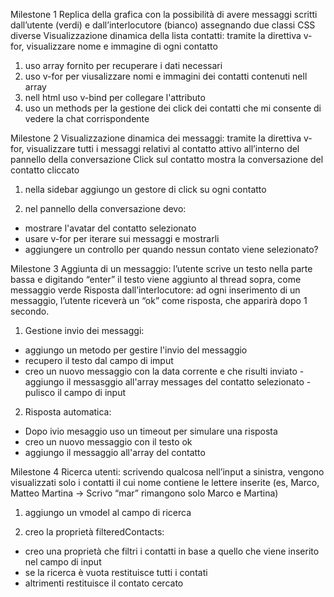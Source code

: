 Milestone 1
Replica della grafica con la possibilità di avere messaggi scritti dall’utente (verdi) e dall’interlocutore (bianco) assegnando due classi CSS diverse
Visualizzazione dinamica della lista contatti: tramite la direttiva v-for, visualizzare nome e immagine di ogni contatto

1. uso array fornito per recuperare i dati necessari
2. uso v-for per viusalizzare nomi e immagini dei contatti contenuti nell array
3. nell html uso v-bind per collegare l'attributo
4. uso un methods per la gestione dei click dei contatti che mi consente di vedere la chat corrispondente

Milestone 2
Visualizzazione dinamica dei messaggi: tramite la direttiva v-for, visualizzare tutti i messaggi relativi al contatto attivo all’interno del pannello della conversazione
Click sul contatto mostra la conversazione del contatto cliccato

1. nella sidebar aggiungo un gestore di click su ogni contatto

2. nel pannello della conversazione devo:
- mostrare l'avatar del contatto selezionato
- usare v-for per iterare sui messaggi e mostrarli
- aggiungere un controllo per quando nessun contato viene selezionato?

Milestone 3
Aggiunta di un messaggio: l’utente scrive un testo nella parte bassa e digitando “enter” il testo viene aggiunto al thread sopra, come messaggio verde
Risposta dall’interlocutore: ad ogni inserimento di un messaggio, l’utente riceverà un “ok” come risposta, che apparirà dopo 1 secondo.


1. Gestione invio dei messaggi:

- aggiungo un metodo per gestire l'invio del messaggio 
- recupero il testo dal campo di imput
- creo un nuovo messaggio con la data corrente e che risulti inviato
-aggiungo il messasggio all'array messages del contatto selezionato
-pulisco il campo di input

2. Risposta automatica:

- Dopo ivio mesaggio uso un timeout per simulare una risposta 
- creo un nuovo messaggio con il testo ok
- aggiungo il messaggio all'array del contatto 

Milestone 4
Ricerca utenti: scrivendo qualcosa nell’input a sinistra, vengono visualizzati solo i contatti il cui nome contiene le lettere inserite (es, Marco, Matteo Martina -> Scrivo “mar” rimangono solo Marco e Martina)


1. aggiungo un vmodel al campo di ricerca 

2. creo la proprietà filteredContacts:
- creo una proprietà che filtri i contatti in base a quello che viene inserito nel campo di input
- se la ricerca è vuota restituisce tutti i contati
- altrimenti restituisce il contato cercato




